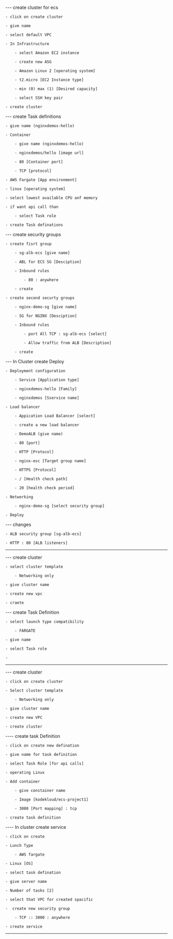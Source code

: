 --- create cluster for ecs

    - click on create cluster

    - give name

    - select default VPC

    - In Infrastructure

        - select Amazon EC2 instance

        - create new ASG

        - Amazon Linux 2 [operating system]

        - t2.micro [EC2 Instance type]

        - min (0) max (1) [Desired capacity]

        - select SSH key pair

    - create cluster

--- create Task definitions

    - give name (nginxdemos-hello)

    - Container

        - give name (nginxdemos-hello)

        - nginxdemos/hello [image url]

        - 80 [Container port]

        - TCP [protocol]

    - AWS Fargate [App environment]

    - linux [operating system]

    - select lowest available CPU anf memory

    - if want api call than

        - select Task role

    - create Task definations

--- create security groups

    - create fisrt group

        - sg-alb-ecs [give name]

        - ABL for ECS SG [Desciption]

        - Inbound rules

            - 80 : anywhere

        - create

    - create second securty groups

        - nginx-demo-sg [give name]

        - SG for NGINX [Desciption]

        - Inbound rules

            - port All TCP : sg-alb-ecs [select]

            - Allow traffic from ALB [Description]

        - create

--- In Cluster create Deploy

    - Deployment configuration

        - Service [Application type]

        - nginxdemos-hello [Family]

        - nginxdemos [Sservice name]

    - Load balancer

        - Appication Load Balancer [select]

        - create a new load balancer

        - DemoALB (give name)

        - 80 [port]

        - HTTP [Protocol]

        - nginx-esc [Target group name]

        - HTTPS [Protocol]

        - / [Health check path]

        - 20 [health check period]

    - Networking

        - nginx-demo-sg [select security group]

    - Deploy

--- changes

    - ALB security group [sg-alb-ecs]

    - HTTP : 80 [ALB listeners]

---------------------------------------------


--- create cluster

    - select cluster template

        - Networking only

    - give cluster name

    - create new vpc

    - craete

--- create Task Definition

    - select launch type compatibility

        - FARGATE

    - give name

    - select Task role

    - 









-------------------------------------------------------------

--- create cluster

    - click on create cluster

    - Select cluster template

        - Networking only

    - give cluster name

    - create new VPC

    - create cluster

---- create task Definition

    - click on create new defination 

    - give name for task definition

    - select Task Role [for api calls]

    - operating Linux

    - Add container

        - give constainer name

        - Image [kodekloud/ecs-project1]

        - 3000 [Port mapping] : tcp

    - create task definition

---- In cluster create service

    - click on create

    - Lunch Type

        - AWS fargate

    - Linux [OS]

    - select task defination 

    - give server name

    - Number of tasks [2]

    - select that VPC for created spacific 

    -  create new security group

        - TCP :: 3000 : anywhere

    - create service

--- 
 
